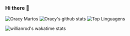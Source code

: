 ### Hi there 👋

![Oracy Martos](https://komarev.com/ghpvc/?username=Oracy&color=ff69b4&label=PROFILE+VIEWS&style=flat-plastic)
![Oracy's github stats](https://github-readme-stats.vercel.app/api?username=Oracy&show_icons=true&theme=shades-of-purple)
![Top Linguagens](https://github-readme-stats.vercel.app/api/top-langs/?username=Oracy&layout=compact)

![willianrod's wakatime stats](https://github-readme-stats.vercel.app/api/wakatime?username=Oracy)

<!--
**Oracy/Oracy** is a ✨ _special_ ✨ repository because its `README.md` (this file) appears on your GitHub profile.

Here are some ideas to get you started:

- 🔭 I’m currently working on ...
- 🌱 I’m currently learning ...
- 👯 I’m looking to collaborate on ...
- 🤔 I’m looking for help with ...
- 💬 Ask me about ...
- 📫 How to reach me: ...
- 😄 Pronouns: ...
- ⚡ Fun fact: ...
-->
